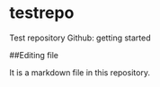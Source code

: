 # testrepo

Test repository Github: getting started

##Editing file

It is a markdown file in this repository.
